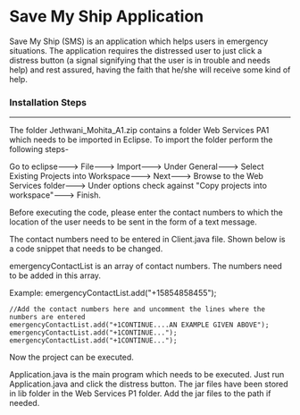 # Save My Ship Application

Save My Ship (SMS) is an application which helps users in emergency situations. The application requires the distressed user to just click a distress button (a signal signifying that the user is in trouble and needs help) and rest assured, having the faith that he/she will receive some kind of help. 

### Installation Steps
---

The folder Jethwani_Mohita_A1.zip contains a folder Web Services PA1 which needs to be imported in Eclipse.
To import the folder perform the following steps-

Go to eclipse---> File---> Import---> Under General---> Select Existing Projects into Workspace---> Next---> Browse to the Web Services folder---> Under options check against "Copy projects into workspace"---> Finish.

Before executing the code, please enter the contact numbers to which the location of the user needs to be sent in the form of a text message.

The contact numbers need to be entered in Client.java file. Shown below is a code snippet that needs to be changed. 

emergencyContactList is an array of contact numbers. The numbers need to be added in this array.

Example: emergencyContactList.add("+15854858455");
```
//Add the contact numbers here and uncomment the lines where the numbers are entered
emergencyContactList.add("+1CONTINUE....AN EXAMPLE GIVEN ABOVE");
emergencyContactList.add("+1CONTINUE...");
emergencyContactList.add("+1CONTINUE...");
```
Now the project can be executed.

Application.java is the main program which needs to be executed. 
Just run Application.java and click the distress button. The jar files have been stored in lib folder in the Web Services P1 folder. Add the jar files to the path if needed. 
